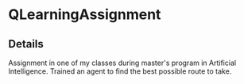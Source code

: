 # QLearningAssignment

## Details
Assignment in one of my classes during master's program in Artificial Intelligence.
Trained an agent to find the best possible route to take.

